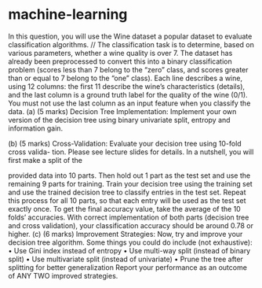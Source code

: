 # machine-learning
In this question, you will use the Wine dataset a popular
dataset to evaluate classification algorithms. //
The classification task is to determine, based
on various parameters, whether a wine quality is over 7. The dataset has already been
preprocessed to convert this into a binary classification problem (scores less than 7 belong to
the “zero” class, and scores greater than or equal to 7 belong to the “one” class). 
Each line describes a wine, using 12 columns: the first 11 describe the wine’s characteristics (details),
and the last column is a ground truth label for the quality of the wine (0/1). You must not
use the last column as an input feature when you classify the data.
(a) (5 marks) Decision Tree Implementation: Implement your own version of the
decision tree using binary univariate split, entropy and information gain.

(b) (5 marks) Cross-Validation: Evaluate your decision tree using 10-fold cross valida-
tion. Please see lecture slides for details. In a nutshell, you will first make a split of the

provided data into 10 parts. Then hold out 1 part as the test set and use the remaining
9 parts for training. Train your decision tree using the training set and use the trained
decision tree to classify entries in the test set. Repeat this process for all 10 parts, so
that each entry will be used as the test set exactly once. To get the final accuracy value,
take the average of the 10 folds’ accuracies. With correct implementation of both parts
(decision tree and cross validation), your classification accuracy should be around 0.78
or higher.
(c) (6 marks) Improvement Strategies: Now, try and improve your decision tree
algorithm. Some things you could do include (not exhaustive):
• Use Gini index instead of entropy
• Use multi-way split (instead of binary split)
• Use multivariate split (instead of univariate)
• Prune the tree after splitting for better generalization
Report your performance as an outcome of ANY TWO improved strategies.
